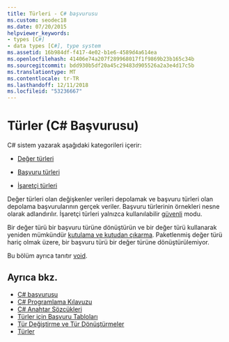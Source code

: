 ```yaml
---
title: Türleri - C# başvurusu
ms.custom: seodec18
ms.date: 07/20/2015
helpviewer_keywords:
- types [C#]
- data types [C#], type system
ms.assetid: 16b984df-f417-4e02-b1e6-4589d4a614ea
ms.openlocfilehash: 41406e74a207f289968017f1f9869b23b165c34b
ms.sourcegitcommit: bdd930b5df20a45c29483d905526a2a3e4d17c5b
ms.translationtype: MT
ms.contentlocale: tr-TR
ms.lasthandoff: 12/11/2018
ms.locfileid: "53236667"
---
```

# <a name="types-c-reference"></a>Türler (C# Başvurusu)

C# sistem yazarak aşağıdaki kategorileri içerir:

- [Değer türleri](value-types.md)

- [Başvuru türleri](reference-types.md)

- [İşaretçi türleri](../../programming-guide/unsafe-code-pointers/pointer-types.md)

 Değer türleri olan değişkenler verileri depolamak ve başvuru türleri olan depolama başvurularının gerçek veriler. Başvuru türlerinin örnekleri nesne olarak adlandırılır. İşaretçi türleri yalnızca kullanılabilir [güvenli](unsafe.md) modu.

 Bir değer türü bir başvuru türüne dönüştürün ve bir değer türü kullanarak yeniden mümkündür [kutulama ve kutudan çıkarma](../../../csharp/programming-guide/types/boxing-and-unboxing.md). Paketlenmiş değer türü hariç olmak üzere, bir başvuru türü bir değer türüne dönüştürülemiyor.

 Bu bölüm ayrıca tanıtır [void](void.md).

## <a name="see-also"></a>Ayrıca bkz.

- [C# başvurusu](../index.md)
- [C# Programlama Kılavuzu](../../programming-guide/index.md)
- [C# Anahtar Sözcükleri](index.md)
- [Türler için Başvuru Tabloları](reference-tables-for-types.md)
- [Tür Değiştirme ve Tür Dönüştürmeler](../../programming-guide/types/casting-and-type-conversions.md)
- [Türler](../../programming-guide/types/index.md)
